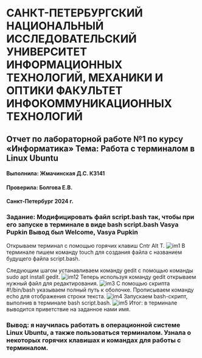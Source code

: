 # САНКТ-ПЕТЕРБУРГСКИЙ НАЦИОНАЛЬНЫЙ ИССЛЕДОВАТЕЛЬСКИЙ УНИВЕРСИТЕТ ИНФОРМАЦИОННЫХ ТЕХНОЛОГИЙ, МЕХАНИКИ И ОПТИКИ ФАКУЛЬТЕТ ИНФОКОММУНИКАЦИОННЫХ ТЕХНОЛОГИЙ
## Отчет по лабораторной работе №1 по курсу «Информатика» Тема: Работа с терминалом в Linux Ubuntu
#### Выполнила: Жмачинская Д.С. К3141
#### Проверила: Болгова Е.В.
#### Санкт-Петербург 2024 г.



### Задание: Модифицировать файл script.bash так, чтобы при его запуске в терминале в виде bash script.bash Vasya Pupkin Вывод был Welcome, Vasya Pupkin


Открываем терминал с помощью горячих клавиш Cntr Alt T.
![im1]()
В терминале пишем команду touch для создания файла с названием будущего файла script.bash.

Следующим шагом устанавливаем команду gedit с помощью команды sudo apt install gedit.
![im12]()
Теперь используя команду gedit открываем нужный файл для редактирования.
![im3]()
С помощью скрипта #!/bin/bash указываем полный путь к оболочке. Прописываем команду echo для отображения строки текста.
![im4]()
Запускаем bash-скрипт, выполнив в терминале bash script.bash.
![im5]()
Итог: в терминале выводится приветствие на заданное нами имя.

### Вывод: я научилась работать в операционной системе Linux Ubuntu, а также пользоваться терминалом.  Узнала о некоторых горячих клавишах  и командах для работы с терминалом.



